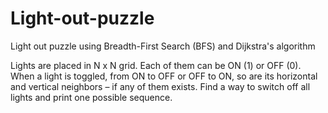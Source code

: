# Light-out-puzzle
Light out puzzle using Breadth-First Search (BFS) and Dijkstra's algorithm

Lights are placed in N x N grid. Each of them can be ON (1) or OFF (0). When a light is toggled, from ON to
OFF or OFF to ON, so are its horizontal and vertical neighbors – if any of them exists. Find a way to switch off
all lights and print one possible sequence.


